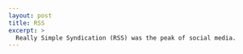 ```yaml
---
layout: post
title: RSS
excerpt: >
  Really Simple Syndication (RSS) was the peak of social media.
---
```

